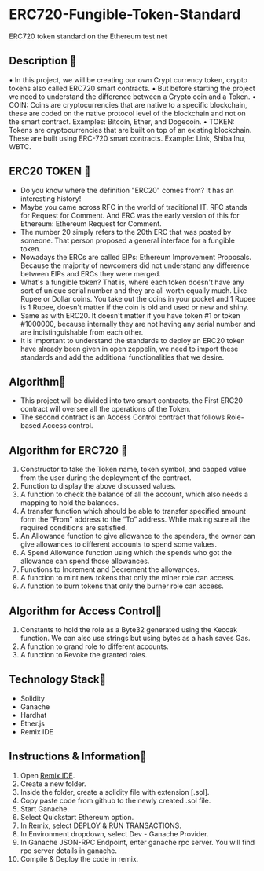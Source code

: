 # ERC720-Fungible-Token-Standard
ERC720 token standard on the Ethereum test net 

## Description 📌
•	In this project, we will be creating our own Crypt currency token, crypto tokens also called ERC720 smart contracts.
•	But before starting the project we need to understand the difference between a Crypto coin and a Token.
•	COIN: Coins are cryptocurrencies that are native to a specific blockchain, these are coded on the native protocol level of the blockchain and not on the smart contract. Examples: Bitcoin, Ether, and Dogecoin.
•	TOKEN: Tokens are cryptocurrencies that are built on top of an existing blockchain. These are built using ERC-720 smart contracts. Example: Link, Shiba Inu, WBTC.

## ERC20 TOKEN 📌
*	Do you know where the definition "ERC20" comes from? It has an interesting history!
*	Maybe you came across RFC in the world of traditional IT. RFC stands for Request for Comment. And ERC was the early version of this for Ethereum: Ethereum Request for Comment.
*	The number 20 simply refers to the 20th ERC that was posted by someone. That person proposed a general interface for a fungible token.
*	Nowadays the ERCs are called EIPs: Ethereum Improvement Proposals. Because the majority of newcomers did not understand any difference between EIPs and ERCs they were merged. 
*	What's a fungible token? That is, where each token doesn't have any sort of unique serial number and they are all worth equally much. Like Rupee or Dollar coins. You take out the coins in your pocket and 1 Rupee is 1 Rupee, doesn't matter if the coin is old and used or new and shiny.
*	Same as with ERC20. It doesn't matter if you have token #1 or token #1000000, because internally they are not having any serial number and are indistinguishable from each other.
*	It is important to understand the standards to deploy an ERC20 token have already been given in open zeppelin, we need to import these standards and add the additional functionalities that we desire.

## Algorithm📌
*	This project will be divided into two smart contracts, the First ERC20 contract will oversee all the operations of the Token.
*	The second contract is an Access Control contract that follows Role-based Access control.

## Algorithm for ERC720 📌
1)	Constructor to take the Token name, token symbol, and capped value from the user during the deployment of the contract.
2)	Function to display the above discussed values.
3)	A function to check the balance of all the account, which also needs a mapping to hold the balances.
4)	A transfer function which should be able to transfer specified amount form the “From” address to the “To” address. While making sure all the required conditions are satisfied.
5)	An Allowance function to give allowance to the spenders, the owner can give allowances to different accounts to spend some values.
6)	A Spend Allowance function using which the spends who got the allowance can spend those allowances.
7)	Functions to Increment and Decrement the allowances.
8)	A function to mint new tokens that only the miner role can access.
9)	A function to burn tokens that only the burner role can access.

## Algorithm for Access Control📌
1)	Constants to hold the role as a Byte32 generated using the Keccak function. We can also use strings but using bytes as a hash saves Gas.
2)	A function to grand role to different accounts.
3)	A function to Revoke the granted roles.

## Technology Stack📌
* Solidity
* Ganache
* Hardhat
* Ether.js
* Remix IDE

## Instructions & Information📌
1) Open [Remix IDE](https://remix.ethereum.org).
2) Create a new folder.
3) Inside the folder, create a solidity file with extension [.sol].
4) Copy paste code from github to the newly created .sol file.
5) Start Ganache.
6) Select Quickstart Ethereum option.
7) In Remix, select DEPLOY & RUN TRANSACTIONS.
8) In Environment dropdown, select Dev - Ganache Provider.
9) In Ganache JSON-RPC Endpoint, enter ganache rpc server. You will find rpc server details in ganache.
10) Compile & Deploy the code in remix.
